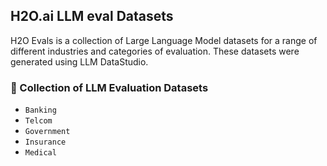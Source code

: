 ## H2O.ai LLM eval Datasets 

H2O Evals is a collection of Large Language Model datasets for a range of different industries and categories of evaluation. These datasets were generated using LLM DataStudio. 

### 💯 Collection of LLM Evaluation Datasets 

- `Banking`
- `Telcom`
- `Government`
- `Insurance`
- `Medical` 

